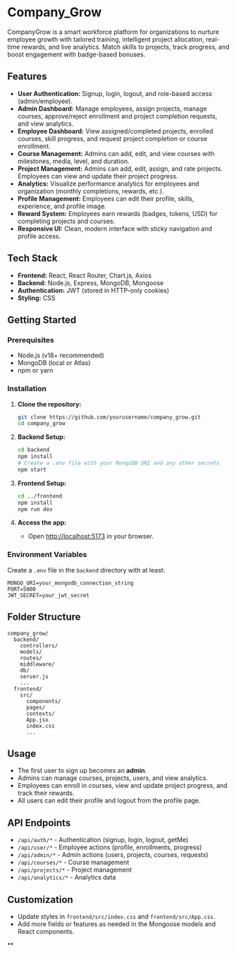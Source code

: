 # Company_Grow
CompanyGrow is a smart workforce platform for organizations to nurture employee growth with tailored training, intelligent project allocation, real-time rewards, and live analytics. Match skills to projects, track progress, and boost engagement with badge-based bonuses.

## Features

- **User Authentication:** Signup, login, logout, and role-based access (admin/employee).
- **Admin Dashboard:** Manage employees, assign projects, manage courses, approve/reject enrollment and project completion requests, and view analytics.
- **Employee Dashboard:** View assigned/completed projects, enrolled courses, skill progress, and request project completion or course enrollment.
- **Course Management:** Admins can add, edit, and view courses with milestones, media, level, and duration.
- **Project Management:** Admins can add, edit, assign, and rate projects. Employees can view and update their project progress.
- **Analytics:** Visualize performance analytics for employees and organization (monthly completions, rewards, etc.).
- **Profile Management:** Employees can edit their profile, skills, experience, and profile image.
- **Reward System:** Employees earn rewards (badges, tokens, USD) for completing projects and courses.
- **Responsive UI:** Clean, modern interface with sticky navigation and profile access.

## Tech Stack

- **Frontend:** React, React Router, Chart.js, Axios
- **Backend:** Node.js, Express, MongoDB, Mongoose
- **Authentication:** JWT (stored in HTTP-only cookies)
- **Styling:** CSS

## Getting Started

### Prerequisites

- Node.js (v18+ recommended)
- MongoDB (local or Atlas)
- npm or yarn

### Installation

1. **Clone the repository:**
   ```bash
   git clone https://github.com/yourusername/company_grow.git
   cd company_grow
   ```

2. **Backend Setup:**
   ```bash
   cd backend
   npm install
   # Create a .env file with your MongoDB URI and any other secrets
   npm start
   ```

3. **Frontend Setup:**
   ```bash
   cd ../frontend
   npm install
   npm run dev
   ```

4. **Access the app:**
   - Open [http://localhost:5173](http://localhost:5173) in your browser.

### Environment Variables

Create a `.env` file in the `backend` directory with at least:
```
MONGO_URI=your_mongodb_connection_string
PORT=5000
JWT_SECRET=your_jwt_secret
```

## Folder Structure

```
company_grow/
  backend/
    controllers/
    models/
    routes/
    middleware/
    db/
    server.js
    ...
  frontend/
    src/
      components/
      pages/
      contexts/
      App.jsx
      index.css
      ...
```

## Usage

- The first user to sign up becomes an **admin**.
- Admins can manage courses, projects, users, and view analytics.
- Employees can enroll in courses, view and update project progress, and track their rewards.
- All users can edit their profile and logout from the profile page.

## API Endpoints

- `/api/auth/*` - Authentication (signup, login, logout, getMe)
- `/api/user/*` - Employee actions (profile, enrollments, progress)
- `/api/admin/*` - Admin actions (users, projects, courses, requests)
- `/api/courses/*` - Course management
- `/api/projects/*` - Project management
- `/api/analytics/*` - Analytics data

## Customization

- Update styles in `frontend/src/index.css` and `frontend/src/App.css`.
- Add more fields or features as needed in the Mongoose models and React components.

**
